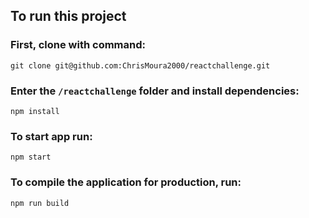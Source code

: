 ## To run this project
### First, clone with command:
`git clone git@github.com:ChrisMoura2000/reactchallenge.git` 

### Enter the `/reactchallenge` folder and install dependencies:
`npm install`

### To start app run:
`npm start`

### To compile the application for production, run:
`npm run build`
